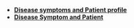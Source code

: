 
- **[Disease symptoms and Patient profile](https://www.kaggle.com/datasets/uom190346a/disease-symptoms-and-patient-profile-dataset/data)**
- **[Disease Symptom and Patient](https://www.kaggle.com/code/jayrdixit/disease-symptoms-and-patient)**